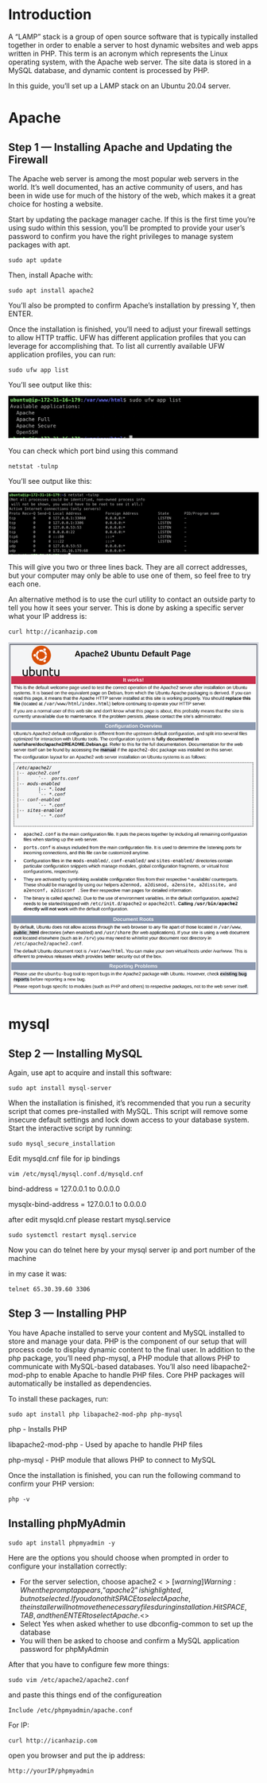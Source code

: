 # Introduction
A “LAMP” stack is a group of open source software that is typically installed together in order to enable a server to host dynamic websites and web apps written in PHP. This term is an acronym which represents the Linux operating system, with the Apache web server. The site data is stored in a MySQL database, and dynamic content is processed by PHP.

In this guide, you’ll set up a LAMP stack on an Ubuntu 20.04 server.

# Apache

## Step 1 — Installing Apache and Updating the Firewall

The Apache web server is among the most popular web servers in the world. It’s well documented, has an active community of users, and has been in wide use for much of the history of the web, which makes it a great choice for hosting a website.

Start by updating the package manager cache. If this is the first time you’re using sudo within this session, you’ll be prompted to provide your user’s password to confirm you have the right privileges to manage system packages with apt.



```
sudo apt update

```
Then, install Apache with:

```
sudo apt install apache2

```

You’ll also be prompted to confirm Apache’s installation by pressing Y, then ENTER.

Once the installation is finished, you’ll need to adjust your firewall settings to allow HTTP traffic. UFW has different application profiles that you can leverage for accomplishing that. To list all currently available UFW application profiles, you can run:

```
sudo ufw app list

```

You’ll see output like this:

![alt text](https://github.com/anjanpaul/Lamp-stack/blob/main/output/Screenshot%202022-02-03%20at%209.45.17%20PM.png)

You can check which port bind using this command

```
netstat -tulnp

```

You’ll see output like this:

![alt text](https://github.com/anjanpaul/Lamp-stack/blob/main/output/Screenshot%202022-02-03%20at%207.55.39%20PM.png)

This will give you two or three lines back. They are all correct addresses, but your computer may only be able to use one of them, so feel free to try each one.

An alternative method is to use the curl utility to contact an outside party to tell you how it sees your server. This is done by asking a specific server what your IP address is:

```
curl http://icanhazip.com

```

![alt text](https://github.com/anjanpaul/Lamp-stack/blob/main/output/small_apache_default_1804.png)


# mysql

## Step 2 — Installing MySQL

Again, use apt to acquire and install this software:

```
sudo apt install mysql-server

```
When the installation is finished, it’s recommended that you run a security script that comes pre-installed with MySQL. This script will remove some insecure default settings and lock down access to your database system. Start the interactive script by running:

```
sudo mysql_secure_installation

```
Edit mysqld.cnf file for ip bindings

```
vim /etc/mysql/mysql.conf.d/mysqld.cnf

```
bind-address = 127.0.0.1 to 0.0.0.0

mysqlx-bind-address = 127.0.0.1 to 0.0.0.0

after edit mysqld.cnf please restart mysql.service

```
sudo systemctl restart mysql.service

```

Now you can do telnet here by your mysql server ip and port number of the machine

in my case it was:

```
telnet 65.30.39.60 3306

```

## Step 3 — Installing PHP

You have Apache installed to serve your content and MySQL installed to store and manage your data. PHP is the component of our setup that will process code to display dynamic content to the final user. In addition to the php package, you’ll need php-mysql, a PHP module that allows PHP to communicate with MySQL-based databases. You’ll also need libapache2-mod-php to enable Apache to handle PHP files. Core PHP packages will automatically be installed as dependencies.

To install these packages, run:

```
sudo apt install php libapache2-mod-php php-mysql

```
php - Installs PHP

libapache2-mod-php - Used by apache to handle PHP files

php-mysql - PHP module that allows PHP to connect to MySQL 


Once the installation is finished, you can run the following command to confirm your PHP version:

```
php -v

```

## Installing phpMyAdmin

```
sudo apt install phpmyadmin -y

```
Here are the options you should choose when prompted in order to configure your installation correctly:

* For the server selection, choose apache2 <$>[warning] Warning: When the prompt appears, “apache2” is highlighted, but not selected. If you do not hit SPACE to select Apache, the installer will not move the necessary files during installation. Hit SPACE, TAB, and then ENTER to select Apache. <$>
* Select Yes when asked whether to use dbconfig-common to set up the database
* You will then be asked to choose and confirm a MySQL application password for phpMyAdmin

After that you have to configure few more things:

```
sudo vim /etc/apache2/apache2.conf

```
and paste this things end of the configureation
```
Include /etc/phpmyadmin/apache.conf

```
For IP:
```
curl http://icanhazip.com

```

open you browser and put the ip address:
```
http://yourIP/phpmyadmin

```
